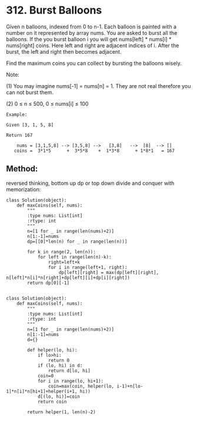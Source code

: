 # 312. Burst Balloons

Given n balloons, indexed from 0 to n-1. Each balloon is painted with a number on it represented by array nums. You are asked to burst all the balloons. If the you burst balloon i you will get nums[left] * nums[i] * nums[right] coins. Here left and right are adjacent indices of i. After the burst, the left and right then becomes adjacent.

Find the maximum coins you can collect by bursting the balloons wisely.

Note: 

(1) You may imagine nums[-1] = nums[n] = 1. They are not real therefore you can not burst them.

(2) 0 ≤ n ≤ 500, 0 ≤ nums[i] ≤ 100

    Example:
    
    Given [3, 1, 5, 8]
    
    Return 167
    
        nums = [3,1,5,8] --> [3,5,8] -->   [3,8]   -->  [8]  --> []
       coins =  3*1*5      +  3*5*8    +  1*3*8      + 1*8*1   = 167
       
## Method:

reversed thinking, bottom up dp or top down divide and conquer with memorization:

    class Solution(object):
        def maxCoins(self, nums):
            """
            :type nums: List[int]
            :rtype: int
            """
            n=[1 for _ in range(len(nums)+2)]
            n[1:-1]=nums
            dp=[[0]*len(n) for _ in range(len(n))]
            
            for k in range(2, len(n)):
                for left in range(len(n)-k):
                    right=left+k
                    for i in range(left+1, right):
                        dp[left][right] = max(dp[left][right], n[left]*n[i]*n[right]+dp[left][i]+dp[i][right])
            return dp[0][-1]
                    
                    
    class Solution(object):
        def maxCoins(self, nums):
            """
            :type nums: List[int]
            :rtype: int
            """
            n=[1 for _ in range(len(nums)+2)]
            n[1:-1]=nums
            d={}
            
            def helper(lo, hi):
                if lo>hi:
                    return 0
                if (lo, hi) in d:
                    return d[lo, hi]
                coin=0
                for i in range(lo, hi+1):
                    coin=max(coin, helper(lo, i-1)+n[lo-1]*n[i]*n[hi+1]+helper(i+1, hi))
                d[(lo, hi)]=coin
                return coin
            
            return helper(1, len(n)-2)
                    